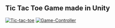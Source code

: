 ## Tic Tac Toe Game made in Unity

<a href="https://ibb.co/ChSGYJ2"><img src="https://i.ibb.co/t81rvZX/Tic-tac-toe.jpg" alt="Tic-tac-toe" border="0"></a> 
<a href="https://ibb.co/GsVQhyf"><img src="https://i.ibb.co/Xyzxw1f/Game-Controller.jpg" alt="Game-Controller" border="0"></a>
